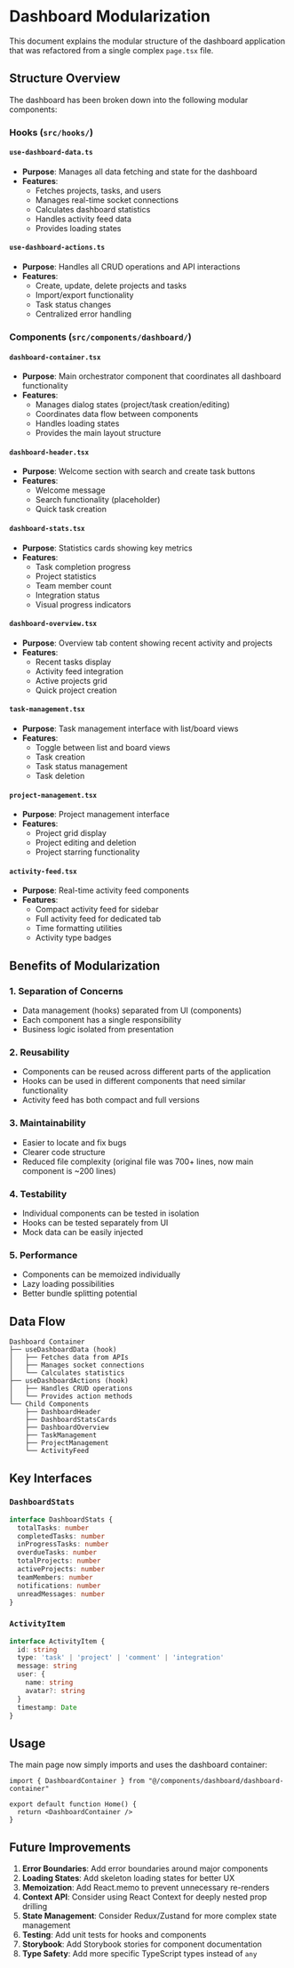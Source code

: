 # Dashboard Modularization

This document explains the modular structure of the dashboard application that was refactored from a single complex `page.tsx` file.

## Structure Overview

The dashboard has been broken down into the following modular components:

### Hooks (`src/hooks/`)

#### `use-dashboard-data.ts`
- **Purpose**: Manages all data fetching and state for the dashboard
- **Features**:
  - Fetches projects, tasks, and users
  - Manages real-time socket connections
  - Calculates dashboard statistics
  - Handles activity feed data
  - Provides loading states

#### `use-dashboard-actions.ts`
- **Purpose**: Handles all CRUD operations and API interactions
- **Features**:
  - Create, update, delete projects and tasks
  - Import/export functionality
  - Task status changes
  - Centralized error handling

### Components (`src/components/dashboard/`)

#### `dashboard-container.tsx`
- **Purpose**: Main orchestrator component that coordinates all dashboard functionality
- **Features**:
  - Manages dialog states (project/task creation/editing)
  - Coordinates data flow between components
  - Handles loading states
  - Provides the main layout structure

#### `dashboard-header.tsx`
- **Purpose**: Welcome section with search and create task buttons
- **Features**:
  - Welcome message
  - Search functionality (placeholder)
  - Quick task creation

#### `dashboard-stats.tsx`
- **Purpose**: Statistics cards showing key metrics
- **Features**:
  - Task completion progress
  - Project statistics
  - Team member count
  - Integration status
  - Visual progress indicators

#### `dashboard-overview.tsx`
- **Purpose**: Overview tab content showing recent activity and projects
- **Features**:
  - Recent tasks display
  - Activity feed integration
  - Active projects grid
  - Quick project creation

#### `task-management.tsx`
- **Purpose**: Task management interface with list/board views
- **Features**:
  - Toggle between list and board views
  - Task creation
  - Task status management
  - Task deletion

#### `project-management.tsx`
- **Purpose**: Project management interface
- **Features**:
  - Project grid display
  - Project editing and deletion
  - Project starring functionality

#### `activity-feed.tsx`
- **Purpose**: Real-time activity feed components
- **Features**:
  - Compact activity feed for sidebar
  - Full activity feed for dedicated tab
  - Time formatting utilities
  - Activity type badges

## Benefits of Modularization

### 1. **Separation of Concerns**
- Data management (hooks) separated from UI (components)
- Each component has a single responsibility
- Business logic isolated from presentation

### 2. **Reusability**
- Components can be reused across different parts of the application
- Hooks can be used in different components that need similar functionality
- Activity feed has both compact and full versions

### 3. **Maintainability**
- Easier to locate and fix bugs
- Clearer code structure
- Reduced file complexity (original file was 700+ lines, now main component is ~200 lines)

### 4. **Testability**
- Individual components can be tested in isolation
- Hooks can be tested separately from UI
- Mock data can be easily injected

### 5. **Performance**
- Components can be memoized individually
- Lazy loading possibilities
- Better bundle splitting potential

## Data Flow

```
Dashboard Container
├── useDashboardData (hook)
│   ├── Fetches data from APIs
│   ├── Manages socket connections
│   └── Calculates statistics
├── useDashboardActions (hook)
│   ├── Handles CRUD operations
│   └── Provides action methods
└── Child Components
    ├── DashboardHeader
    ├── DashboardStatsCards
    ├── DashboardOverview
    ├── TaskManagement
    ├── ProjectManagement
    └── ActivityFeed
```

## Key Interfaces

### `DashboardStats`
```typescript
interface DashboardStats {
  totalTasks: number
  completedTasks: number
  inProgressTasks: number
  overdueTasks: number
  totalProjects: number
  activeProjects: number
  teamMembers: number
  notifications: number
  unreadMessages: number
}
```

### `ActivityItem`
```typescript
interface ActivityItem {
  id: string
  type: 'task' | 'project' | 'comment' | 'integration'
  message: string
  user: {
    name: string
    avatar?: string
  }
  timestamp: Date
}
```

## Usage

The main page now simply imports and uses the dashboard container:

```tsx
import { DashboardContainer } from "@/components/dashboard/dashboard-container"

export default function Home() {
  return <DashboardContainer />
}
```

## Future Improvements

1. **Error Boundaries**: Add error boundaries around major components
2. **Loading States**: Add skeleton loading states for better UX
3. **Memoization**: Add React.memo to prevent unnecessary re-renders
4. **Context API**: Consider using React Context for deeply nested prop drilling
5. **State Management**: Consider Redux/Zustand for more complex state management
6. **Testing**: Add unit tests for hooks and components
7. **Storybook**: Add Storybook stories for component documentation
8. **Type Safety**: Add more specific TypeScript types instead of `any`
